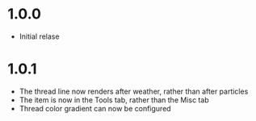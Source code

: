 # 1.0.0

- Initial relase

# 1.0.1

- The thread line now renders after weather, rather than after particles
- The item is now in the Tools tab, rather than the Misc tab
- Thread color gradient can now be configured